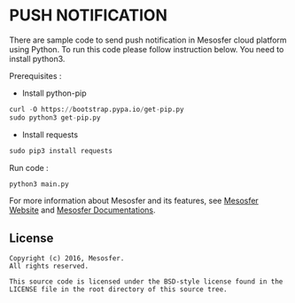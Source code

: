 # PUSH NOTIFICATION #

There are sample code to send push notification in Mesosfer cloud platform using Python. To run this code please follow instruction below. You need to install python3.

Prerequisites :

* Install python-pip
```python
curl -O https://bootstrap.pypa.io/get-pip.py
sudo python3 get-pip.py
```

* Install requests
```python
sudo pip3 install requests
```


Run code :
```python
python3 main.py
```


For more information about Mesosfer and its features, see [Mesosfer Website][mesosfer.com] and [Mesosfer Documentations][docs].

## License
    Copyright (c) 2016, Mesosfer.
    All rights reserved.

    This source code is licensed under the BSD-style license found in the
    LICENSE file in the root directory of this source tree.

[mesosfer.com]:https://mesosfer.com
[docs]:https://docs.mesosfer.com/